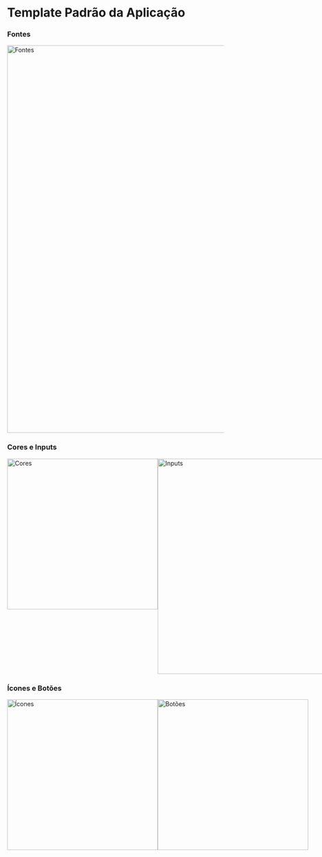 # Template Padrão da Aplicação

### Fontes

  <img src="https://github.com/user-attachments/assets/f4b95d32-b23e-4c95-b720-79b0c4ea71f4" alt="Fontes" width="900" />
  
### Cores e Inputs

<div style="display: flex;">
  <img src="https://github.com/user-attachments/assets/ec7fb304-fd6a-4be6-81e3-3112c4851c59" alt="Cores" width="350"/>
  <img src="https://github.com/user-attachments/assets/ca77b358-41d7-4e5c-a255-973f41533327" alt="Inputs" width="500"/>
</div>

### Ícones e Botões

<div style="display: flex;">
  <img src="https://github.com/user-attachments/assets/02ffc6df-39d5-45d8-b61a-de4a04315a96" alt="Ícones" width="350"/>
  <img src="https://github.com/user-attachments/assets/05057d30-62e8-4e93-bc0b-c0d036c5bf71" alt="Botões" width="350"/>
</div>
